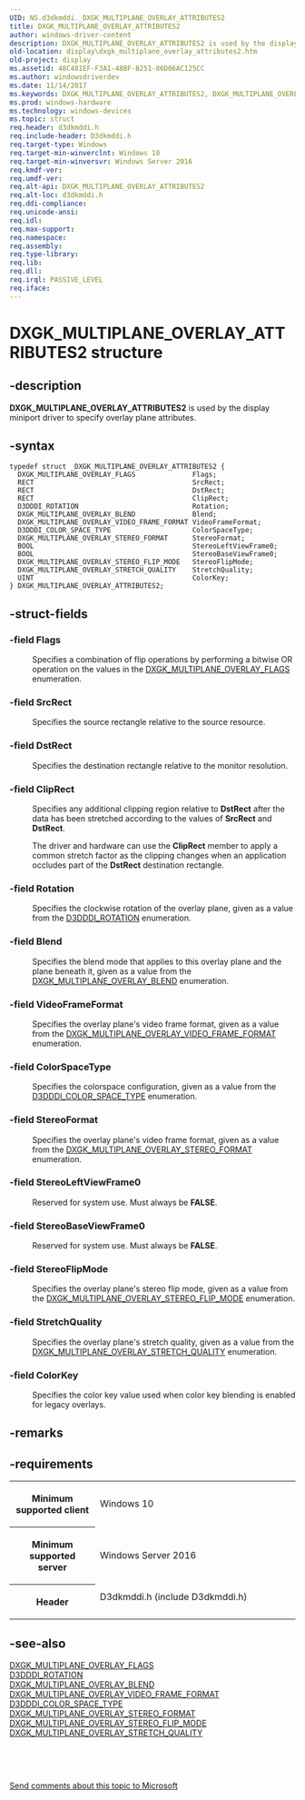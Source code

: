 ```yaml
---
UID: NS.d3dkmddi._DXGK_MULTIPLANE_OVERLAY_ATTRIBUTES2
title: DXGK_MULTIPLANE_OVERLAY_ATTRIBUTES2
author: windows-driver-content
description: DXGK_MULTIPLANE_OVERLAY_ATTRIBUTES2 is used by the display miniport driver to specify overlay plane attributes.
old-location: display\dxgk_multiplane_overlay_attributes2.htm
old-project: display
ms.assetid: 48C481EF-F3A1-48BF-B251-86D06AC125CC
ms.author: windowsdriverdev
ms.date: 11/14/2017
ms.keywords: DXGK_MULTIPLANE_OVERLAY_ATTRIBUTES2, DXGK_MULTIPLANE_OVERLAY_ATTRIBUTES2
ms.prod: windows-hardware
ms.technology: windows-devices
ms.topic: struct
req.header: d3dkmddi.h
req.include-header: D3dkmddi.h
req.target-type: Windows
req.target-min-winverclnt: Windows 10
req.target-min-winversvr: Windows Server 2016
req.kmdf-ver: 
req.umdf-ver: 
req.alt-api: DXGK_MULTIPLANE_OVERLAY_ATTRIBUTES2
req.alt-loc: d3dkmddi.h
req.ddi-compliance: 
req.unicode-ansi: 
req.idl: 
req.max-support: 
req.namespace: 
req.assembly: 
req.type-library: 
req.lib: 
req.dll: 
req.irql: PASSIVE_LEVEL
req.iface: 
---
```


# DXGK_MULTIPLANE_OVERLAY_ATTRIBUTES2 structure



## -description
<p><b>DXGK_MULTIPLANE_OVERLAY_ATTRIBUTES2</b> is used by the display miniport driver to specify overlay plane attributes.
</p>


## -syntax

````
typedef struct _DXGK_MULTIPLANE_OVERLAY_ATTRIBUTES2 {
  DXGK_MULTIPLANE_OVERLAY_FLAGS              Flags;
  RECT                                       SrcRect;
  RECT                                       DstRect;
  RECT                                       ClipRect;
  D3DDDI_ROTATION                            Rotation;
  DXGK_MULTIPLANE_OVERLAY_BLEND              Blend;
  DXGK_MULTIPLANE_OVERLAY_VIDEO_FRAME_FORMAT VideoFrameFormat;
  D3DDDI_COLOR_SPACE_TYPE                    ColorSpaceType;
  DXGK_MULTIPLANE_OVERLAY_STEREO_FORMAT      StereoFormat;
  BOOL                                       StereoLeftViewFrame0;
  BOOL                                       StereoBaseViewFrame0;
  DXGK_MULTIPLANE_OVERLAY_STEREO_FLIP_MODE   StereoFlipMode;
  DXGK_MULTIPLANE_OVERLAY_STRETCH_QUALITY    StretchQuality;
  UINT                                       ColorKey;
} DXGK_MULTIPLANE_OVERLAY_ATTRIBUTES2;
````


## -struct-fields
<dl>

### -field <b>Flags</b>

<dd>
<p>Specifies a combination of flip operations by performing a bitwise OR operation on the values in the <a href="..\d3dkmddi\ns-d3dkmddi--dxgk-multiplane-overlay-flags.md">DXGK_MULTIPLANE_OVERLAY_FLAGS</a> enumeration.</p>
</dd>

### -field <b>SrcRect</b>

<dd>
<p>Specifies the source rectangle relative to the source resource.</p>
</dd>

### -field <b>DstRect</b>

<dd>
<p>Specifies the destination rectangle relative to the monitor resolution.</p>
</dd>

### -field <b>ClipRect</b>

<dd>
<p>Specifies any additional clipping region relative to <b>DstRect</b> 
                                                            after the data has been stretched according to the values of <b>SrcRect</b> and <b>DstRect</b>.</p>
<p>The driver and hardware can use the <b>ClipRect</b> member to apply a common stretch factor 
                                                            as the clipping changes when an application occludes part of the <b>DstRect</b> destination rectangle.</p>
</dd>

### -field <b>Rotation</b>

<dd>
<p>Specifies the clockwise rotation of the overlay plane, given as a value from the <a href="..\d3dukmdt\ne-d3dukmdt--d3dddi-rotation.md">D3DDDI_ROTATION</a> enumeration.</p>
</dd>

### -field <b>Blend</b>

<dd>
<p>Specifies the blend mode that applies to this overlay plane and the plane beneath it, given as a value from the <a href="..\d3dkmddi\ns-d3dkmddi--dxgk-multiplane-overlay-blend.md">DXGK_MULTIPLANE_OVERLAY_BLEND</a> enumeration.</p>
</dd>

### -field <b>VideoFrameFormat</b>

<dd>
<p>Specifies the overlay plane's video frame format, given as a value from the <a href="..\d3dkmddi\ne-d3dkmddi--dxgk-multiplane-overlay-video-frame-format.md">DXGK_MULTIPLANE_OVERLAY_VIDEO_FRAME_FORMAT</a> enumeration.</p>
</dd>

### -field <b>ColorSpaceType</b>

<dd>
<p>Specifies the colorspace configuration, given as a value from the <a href="..\d3dukmdt\ne-d3dukmdt-d3dddi-color-space-type.md">D3DDDI_COLOR_SPACE_TYPE</a> enumeration.</p>
</dd>

### -field <b>StereoFormat</b>

<dd>
<p>Specifies the overlay plane's video frame format, given as a value from the <a href="..\d3dkmddi\ne-d3dkmddi--dxgk-multiplane-overlay-stereo-format.md">DXGK_MULTIPLANE_OVERLAY_STEREO_FORMAT</a> enumeration.</p>
</dd>

### -field <b>StereoLeftViewFrame0</b>

<dd>
<p>Reserved for system use. Must always be <b>FALSE</b>.</p>
</dd>

### -field <b>StereoBaseViewFrame0</b>

<dd>
<p>Reserved for system use. Must always be <b>FALSE</b>.</p>
</dd>

### -field <b>StereoFlipMode</b>

<dd>
<p>Specifies the overlay plane's stereo flip mode, given as a value from the <a href="..\d3dkmddi\ne-d3dkmddi--dxgk-multiplane-overlay-stereo-flip-mode.md">DXGK_MULTIPLANE_OVERLAY_STEREO_FLIP_MODE</a> enumeration.</p>
</dd>

### -field <b>StretchQuality</b>

<dd>
<p>Specifies the overlay plane's stretch quality, given as a value from the <a href="..\d3dkmddi\ne-d3dkmddi--dxgk-multiplane-overlay-stretch-quality.md">DXGK_MULTIPLANE_OVERLAY_STRETCH_QUALITY</a> enumeration.</p>
</dd>

### -field <b>ColorKey</b>

<dd>
<p>Specifies the color key value used when color key blending is enabled for legacy overlays.</p>
</dd>
</dl>

## -remarks


## -requirements
<table>
<tr>
<th width="30%">
<p>Minimum supported client</p>
</th>
<td width="70%">
<p>Windows 10</p>
</td>
</tr>
<tr>
<th width="30%">
<p>Minimum supported server</p>
</th>
<td width="70%">
<p>Windows Server 2016</p>
</td>
</tr>
<tr>
<th width="30%">
<p>Header</p>
</th>
<td width="70%">
<dl>
<dt>D3dkmddi.h (include D3dkmddi.h)</dt>
</dl>
</td>
</tr>
</table>

## -see-also
<dl>
<dt>
<a href="..\d3dkmddi\ns-d3dkmddi--dxgk-multiplane-overlay-flags.md">DXGK_MULTIPLANE_OVERLAY_FLAGS</a>
</dt>
<dt>
<a href="..\d3dukmdt\ne-d3dukmdt--d3dddi-rotation.md">D3DDDI_ROTATION</a>
</dt>
<dt>
<a href="..\d3dkmddi\ns-d3dkmddi--dxgk-multiplane-overlay-blend.md">DXGK_MULTIPLANE_OVERLAY_BLEND</a>
</dt>
<dt>
<a href="..\d3dkmddi\ne-d3dkmddi--dxgk-multiplane-overlay-video-frame-format.md">DXGK_MULTIPLANE_OVERLAY_VIDEO_FRAME_FORMAT</a>
</dt>
<dt>
<a href="..\d3dukmdt\ne-d3dukmdt-d3dddi-color-space-type.md">D3DDDI_COLOR_SPACE_TYPE</a>
</dt>
<dt>
<a href="..\d3dkmddi\ne-d3dkmddi--dxgk-multiplane-overlay-stereo-format.md">DXGK_MULTIPLANE_OVERLAY_STEREO_FORMAT</a>
</dt>
<dt>
<a href="..\d3dkmddi\ne-d3dkmddi--dxgk-multiplane-overlay-stereo-flip-mode.md">DXGK_MULTIPLANE_OVERLAY_STEREO_FLIP_MODE</a>
</dt>
<dt>
<a href="..\d3dkmddi\ne-d3dkmddi--dxgk-multiplane-overlay-stretch-quality.md">DXGK_MULTIPLANE_OVERLAY_STRETCH_QUALITY</a>
</dt>
</dl>
<p> </p>
<p> </p>
<p><a href="mailto:wsddocfb@microsoft.com?subject=Documentation%20feedback [display\display]:%20DXGK_MULTIPLANE_OVERLAY_ATTRIBUTES2 structure%20 RELEASE:%20(11/14/2017)&amp;body=%0A%0APRIVACY STATEMENT%0A%0AWe use your feedback to improve the documentation. We don't use your email address for any other purpose, and we'll remove your email address from our system after the issue that you're reporting is fixed. While we're working to fix this issue, we might send you an email message to ask for more info. Later, we might also send you an email message to let you know that we've addressed your feedback.%0A%0AFor more info about Microsoft's privacy policy, see http://privacy.microsoft.com/en-us/default.aspx." title="Send comments about this topic to Microsoft">Send comments about this topic to Microsoft</a></p>

